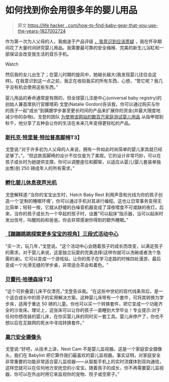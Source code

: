 # 如何找到你会用很多年的婴儿用品

> 原文:[https://life hacker . com/how-to-find-baby-gear-that-you-use-the-years-1827002724](https://lifehacker.com/how-to-find-baby-gear-that-youll-use-for-years-1827002724)

作为第一次为人父母的人，我痴迷于产品评级 [，我意识到应该质疑](https://lifehacker.com/dont-judge-a-product-by-the-number-of-reviews-it-has-1798353707) ，我在怀孕期间花了大量时间研究婴儿用品。我需要最可靠的安全襁褓、完美的新生儿浴缸和一部保证会改变我生活的音乐手机。

Watch

然后我的女儿出生了；在婴儿时期的旋风中，她越长越大(我发现婴儿往往会这样)。在我意识到这一点之前，我正在收拾我买的所有东西，心想，“管它呢？我几乎没有机会使用这些东西。”

婴儿用品的寿命通常是有限的，但全球婴儿注册中心(universal baby registry)的创始人兼首席执行官娜塔莉·戈登(Natalie Gordon)告诉我，你可以通过购买与你的孩子一起“成长”到蹒跚学步甚至更长时间的产品来扩展你的资金(并最大限度地减少你的杂物)。戈登的团队 [为使用该网站的数百万家庭测试婴儿用品](https://www.babylist.com/hello-baby) 从指甲钳到秋千，他分享了五种会让你的生活在未来几年变得更轻松的产品。

### [斯托克·特里普·特拉普高脚椅](https://www.amazon.com/Stokke-Tripp-Trapp-Chair-Walnut/dp/B001D1505A?asc_campaign=InlineText&asc_refurl=https://lifehacker.com/how-to-find-baby-gear-that-youll-use-for-years-1827002724&asc_source=&tag=kinjalifehackerlink-20)T3】

戈登说:“对于许多初为人父母的人来说，拥有一件如此时尚简单的婴儿家具就已经足够了。”。“但这款高脚椅的设计不仅仅是为了美观，它的设计非常巧妙，可以在孩子成长时为她提供支撑。你可以调整座位和脚架，以适应从婴儿(婴儿套装单独出售)到 250 磅成年人的所有需求。”

### [孵化婴儿休息夜声光机](https://www.amazon.com/Hatch-Baby-Night-Light-Machine/dp/B06XMRCC94?asc_campaign=InlineText&asc_refurl=https://lifehacker.com/how-to-find-baby-gear-that-youll-use-for-years-1827002724&asc_source=&tag=kinjalifehackerlink-20)

戈登解释道:“当你的宝宝出生时，Hatch Baby Rest 利用声音和光线为你的孩子创造一个‘定制的睡眠环境’，你可以通过手机对其进行编程。这也让日常事务变得无比简单；轻轻一按，它就从舒缓的白噪音机器变成了深夜喂食不可或缺的夜灯。后来，当你的孩子成长为一个早起的孩子时，设置“可以起床”指示器，当可以起床时发出信号，叫醒妈妈和爸爸。你会非常感谢你得到的额外睡眠。”

### [【蹦蹦跳跳探索更多宝宝的视角】三段式活动中心](https://www.amazon.com/Skip-Hop-Explore-3-Stage-Activity/dp/B01J94K9OY?asc_campaign=InlineText&asc_refurl=https://lifehacker.com/how-to-find-baby-gear-that-youll-use-for-years-1827002724&asc_source=&tag=kinjalifehackerlink-20)

“买一次，玩几年，”戈登说。“这个活动中心会随着孩子的成长而改变，以满足孩子的需求。对于婴儿来说，这是独立玩耍的完美选择(这样你就可以洗碗或者洗个急需的澡)。它可以变成一个游戏站，让你的孩子在学习走路的时候四处漫游，最后变成一个光滑无缝的学步桌，非常适合茶会和着色。"

### [贝蕾托·哈德森垛](https://www.amazon.com/Babyletto-Hudson-Convertible-Toddler-Conversion/dp/B007CRJHUI?asc_campaign=InlineText&asc_refurl=https://lifehacker.com/how-to-find-baby-gear-that-youll-use-for-years-1827002724&asc_source=&tag=kinjalifehackerlink-20)T3】

“这个可折叠婴儿床不仅漂亮，”戈登告诉我。“在这些中世纪的现代线条背后，是一个适合成长中的孩子的实用解决方案。这种婴儿床带有一个套件，可将其转换为学步床，适用于重达 50 磅的儿童。你也可以买一个转换套件，把它变成一个功能齐全的沙发床。理论上，这张床可以让你的孩子一直睡到大学毕业！专业提示:对于任何你想改装的婴儿床，在你买婴儿床的同时买一套工具。婴儿床停产了，你也不想以后在互联网的死水中寻找转换套件。”

### [巢穴安全摄像头](https://www.amazon.com/Nest-Security-Camera-Matters-Anywhere/dp/B00WBJGUA2?asc_campaign=InlineText&asc_refurl=https://lifehacker.com/how-to-find-baby-gear-that-youll-use-for-years-1827002724&asc_source=&tag=kinjalifehackerlink-20)

戈登说:“好吧，从技术上讲，Nest Cam 不是婴儿监视器。这是一个家庭安全摄像头，我们在 Babylist 把它算作我们最喜欢的婴儿监视器。事实证明，对家庭安全非常重要的功能非常适合婴儿监视器——从智能手机上的实时流媒体到双向通信，这样您就可以在任何地方安抚您的小宝宝。随着孩子的成长，你不再需要婴儿监视器，你可以在外出时用它来监视你的宠物、院子或空房子。”